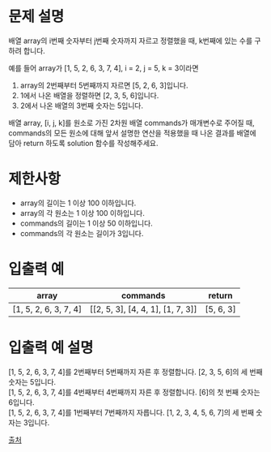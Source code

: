 # 문제 설명

배열 array의 i번째 숫자부터 j번째 숫자까지 자르고 정렬했을 때, k번째에 있는 수를 구하려 합니다.

예를 들어 array가 \[1, 5, 2, 6, 3, 7, 4\], i = 2, j = 5, k = 3이라면

1.  array의 2번째부터 5번째까지 자르면 \[5, 2, 6, 3\]입니다.
2.  1에서 나온 배열을 정렬하면 \[2, 3, 5, 6\]입니다.
3.  2에서 나온 배열의 3번째 숫자는 5입니다.

배열 array, \[i, j, k\]를 원소로 가진 2차원 배열 commands가 매개변수로 주어질 때, commands의 모든 원소에 대해 앞서 설명한 연산을 적용했을 때 나온 결과를 배열에 담아 return 하도록 solution 함수를 작성해주세요.

# 제한사항

*   array의 길이는 1 이상 100 이하입니다.
*   array의 각 원소는 1 이상 100 이하입니다.
*   commands의 길이는 1 이상 50 이하입니다.
*   commands의 각 원소는 길이가 3입니다.

# 입출력 예

**array**|**commands**|**return**
:-----:|:-----:|:-----:
[1, 5, 2, 6, 3, 7, 4]|[[2, 5, 3], [4, 4, 1], [1, 7, 3]]|[5, 6, 3]

# 입출력 예 설명

\[1, 5, 2, 6, 3, 7, 4\]를 2번째부터 5번째까지 자른 후 정렬합니다. \[2, 3, 5, 6\]의 세 번째 숫자는 5입니다.  
\[1, 5, 2, 6, 3, 7, 4\]를 4번째부터 4번째까지 자른 후 정렬합니다. \[6\]의 첫 번째 숫자는 6입니다.  
\[1, 5, 2, 6, 3, 7, 4\]를 1번째부터 7번째까지 자릅니다. \[1, 2, 3, 4, 5, 6, 7\]의 세 번째 숫자는 3입니다.

[출처](https://neerc.ifmo.ru/subregions/northern.html)